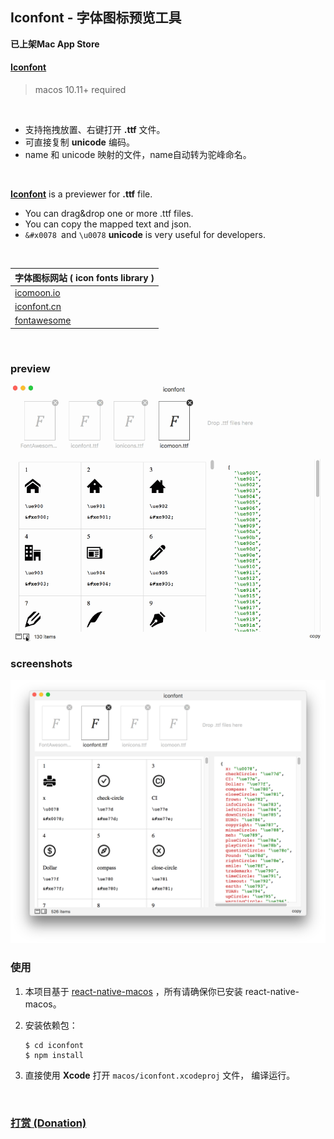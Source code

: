 ## Iconfont - 字体图标预览工具

**已上架Mac App Store**

#### <a href="https://itunes.apple.com/cn/app/iconfont/id1518516582">**Iconfont**</a>
> macos 10.11+ required

</br>

- 支持拖拽放置、右键打开 **.ttf** 文件。
- 可直接复制 **unicode** 编码。
- name 和 unicode 映射的文件，name自动转为驼峰命名。

</br>	

 **[Iconfont](https://itunes.apple.com/cn/app/iconfont/id1518516582)** is  a previewer for **.ttf** file. 

- You can drag&drop one or more .ttf files.
- You can copy the mapped text and json.
- `&#x0078 `and  `\u0078` **unicode** is very useful for developers.   

</br>

| 字体图标网站 ( **icon fonts  library** )        |
| ----------------------------------------------- |
| [icomoon.io](https://icomoon.io/app/#/select)   |
| [iconfont.cn](http://www.iconfont.cn/)          |
| [fontawesome](http://fontawesome.dashgame.com/) |

</br>

###  preview

<img src="./screenshots/view.gif" width="540" />



</br>

### screenshots

<img src="./screenshots/preview.png" width="600" />

</br>

### 使用 

1. 本项目基于 [react-native-macos](https://github.com/ptmt/react-native-macos) ，所有请确保你已安装 react-native-macos。

2. 安装依赖包：

   ```shell
   $ cd iconfont
   $ npm install
   ```
3. 直接使用 **Xcode** 打开 `macos/iconfont.xcodeproj` 文件， 编译运行。

</br>

### [打赏 (Donation)](https://github.com/iHongRen/Donation/blob/master/Donation.md)



</br>
